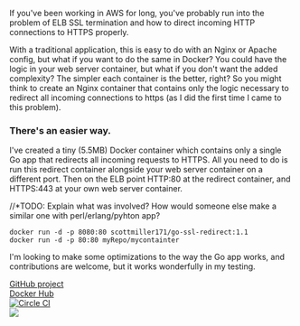 If you've been working in AWS for long, you've probably run into the problem of ELB SSL termination and how to direct incoming HTTP connections to HTTPS properly.

With a traditional application, this is easy to do with an Nginx or Apache config, but what if you want to do the same in Docker? You could have the logic in your web server container, but what if you don't want the added complexity? The simpler each container is the better, right? So you might think to create an Nginx container that contains only the logic necessary to redirect all incoming connections to https (as I did the first time I came to this problem).

### There's an easier way.

I've created a tiny (5.5MB) Docker container which contains only a single Go app that redirects all incoming requests to HTTPS. All you need to do is run this redirect container alongside your web server container on a different port. Then on the ELB point HTTP:80 at the redirect container, and HTTPS:443 at your own web server container.

//*TODO: 
Explain what was involved?
How would someone else make a similar one with perl/erlang/pyhton app?

```shell
docker run -d -p 8080:80 scottmiller171/go-ssl-redirect:1.1
docker run -d -p 80:80 myRepo/mycontainter
```

I'm looking to make some optimizations to the way the Go app works, and contributions are welcome, but it works wonderfully in my testing.

[GitHub project](https://github.com/smiller171/go-redirect)  
[Docker Hub](https://hub.docker.com/r/scottmiller171/go-ssl-redirect/)  
[![Circle CI](https://circleci.com/gh/smiller171/go-redirect/tree/master.svg?style=svg)](https://circleci.com/gh/smiller171/go-redirect/tree/master)  
[![](https://badge.imagelayers.io/scottmiller171/go-ssl-redirect:latest.svg)](https://imagelayers.io/?images=scottmiller171/go-ssl-redirect:latest 'Get your own badge on imagelayers.io')
